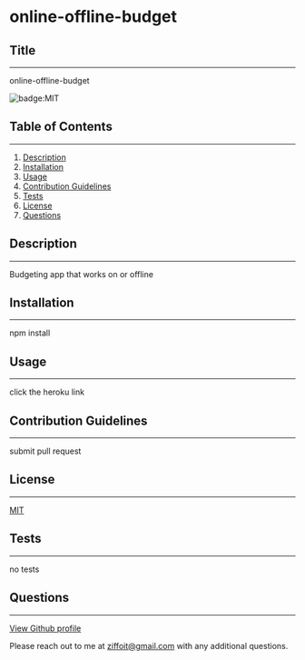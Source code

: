 # online-offline-budget

  ## Title
  ---
  online-offline-budget
  
  ![badge:MIT](https://img.shields.io/badge/license-MIT-brightgreen)  
  
  ## Table of Contents
  ---
  1. [Description](#description)
  1. [Installation](#installation)
  1. [Usage](#usage)
  1. [Contribution Guidelines](#contribution-guidelines)
  1. [Tests](#tests)
  1. [License](#license)
  1. [Questions](#questions)
  
  ## Description
  ---
  Budgeting app that works on or offline

  ## Installation
  ---
  npm install

  ## Usage
  ---
  click the heroku link

  ## Contribution Guidelines
  ---
  submit pull request
  
  ## License
  ---
  [MIT](https://opensource.org/licenses/MIT)
  
  ## Tests
  ---
  no tests

  ## Questions
  ---
  [View Github profile](https://github.com/ziffoit)

  Please reach out to me at ziffoit@gmail.com with any additional questions.


